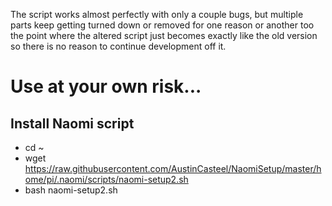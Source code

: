 The script works almost perfectly with only a couple bugs, but multiple parts keep getting turned down or removed for one reason or another too the point where the altered script just becomes exactly like the old version so there is no reason to continue development off it.
# Use at your own risk...

## Install Naomi script
* cd ~
* wget https://raw.githubusercontent.com/AustinCasteel/NaomiSetup/master/home/pi/.naomi/scripts/naomi-setup2.sh
* bash naomi-setup2.sh
